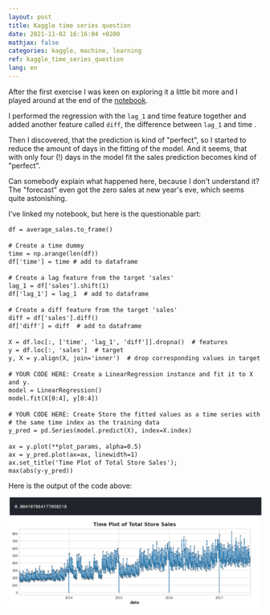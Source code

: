 ```yaml
---
layout: post
title: Kaggle time series question
date: 2021-11-02 16:16:04 +0200
mathjax: false
categories: kaggle, machine, learning
ref: kaggle_time_series_question
lang: en
---
```


After the first exercise I was keen on exploring it a little bit more and I
played around at the end of the
[notebook](https://www.kaggle.com/grzegorzlippe/exercise-linear-regression-with-time-series).

I performed the regression with the ```lag_1``` and time feature together and added
another feature called ```diff```, the difference between ```lag_1``` and time .

Then I discovered, that the prediction is kind of "perfect", so I started to
reduce the amount of days in the fitting of the model. And it seems, that with
only four (!) days in the model fit the sales prediction becomes kind of
"perfect".

Can somebody explain what happened here, because I don't understand it? The
"forecast" even got the zero sales at new year's eve, which seems quite
astonishing.

I've linked my notebook, but here is the questionable part:


    df = average_sales.to_frame()
    
    # Create a time dummy
    time = np.arange(len(df))
    df['time'] = time # add to dataframe
    
    # Create a lag feature from the target 'sales'
    lag_1 = df['sales'].shift(1)
    df['lag_1'] = lag_1  # add to dataframe
    
    # Create a diff feature from the target 'sales'
    diff = df['sales'].diff()
    df['diff'] = diff  # add to dataframe
    
    X = df.loc[:, ['time', 'lag_1', 'diff']].dropna()  # features
    y = df.loc[:, 'sales']  # target
    y, X = y.align(X, join='inner')  # drop corresponding values in target
    
    # YOUR CODE HERE: Create a LinearRegression instance and fit it to X and y.
    model = LinearRegression()
    model.fit(X[0:4], y[0:4])
    
    # YOUR CODE HERE: Create Store the fitted values as a time series with
    # the same time index as the training data
    y_pred = pd.Series(model.predict(X), index=X.index)
    
    ax = y.plot(**plot_params, alpha=0.5)
    ax = y_pred.plot(ax=ax, linewidth=1)
    ax.set_title('Time Plot of Total Store Sales');
    max(abs(y-y_pred))
    
Here is the output of the code above:

![Perfectly fitting time series](/assets/images/kaggle-time-series-exercise-1-fit.png)
